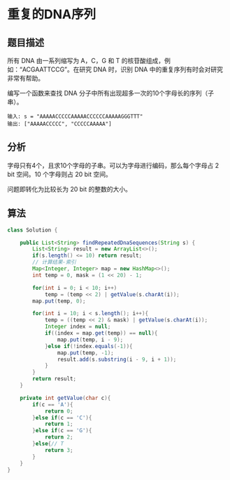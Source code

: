 # 重复的DNA序列

## 题目描述

所有 DNA 由一系列缩写为 A，C，G 和 T 的核苷酸组成，例如：“ACGAATTCCG”。在研究 DNA 时，识别 DNA 中的重复序列有时会对研究非常有帮助。

编写一个函数来查找 DNA 分子中所有出现超多一次的10个字母长的序列（子串）。

```
输入: s = "AAAAACCCCCAAAAACCCCCCAAAAAGGGTTT"
输出: ["AAAAACCCCC", "CCCCCAAAAA"]
```

## 分析

字母只有4个，且求10个字母的子串。可以为字母进行编码，那么每个字母占 2 bit 空间。10 个字母则占 20 bit 空间。

问题即转化为比较长为 20 bit 的整数的大小。

## 算法

```java
class Solution {

    public List<String> findRepeatedDnaSequences(String s) {
        List<String> result = new ArrayList<>();
        if(s.length() <= 10) return result;
        // 计算结果-索引
        Map<Integer, Integer> map = new HashMap<>();
        int temp = 0, mask = (1 << 20) - 1;

        for(int i = 0; i < 10; i++)
            temp = (temp << 2) | getValue(s.charAt(i));
        map.put(temp, 0);

        for(int i = 10; i < s.length(); i++){
            temp = ((temp << 2) & mask) | getValue(s.charAt(i));
            Integer index = null;
            if((index = map.get(temp)) == null){
                map.put(temp, i - 9);
            }else if(!index.equals(-1)){
                map.put(temp, -1);
                result.add(s.substring(i - 9, i + 1));
            }
        }
        return result;
    }

    private int getValue(char c){
        if(c == 'A'){
            return 0;
        }else if(c == 'C'){
            return 1;
        }else if(c == 'G'){
            return 2;
        }else{// T
            return 3;
        }
    }
}
```
